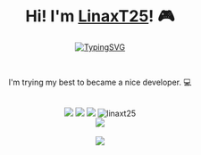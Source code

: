 <div align=center>
    <h1>Hi! I'm <a href="https://github.com/LinaxT25">LinaxT25</a>! 🎮</h1>
    <p align=center>
    <a href="https://git.io/typing-svg"><img src="https://readme-typing-svg.demolab.com?             font=Fira+Code&size=25&pause=1000&color=5F37F7&center=true&vCenter=true&random=false&width=435&lines=Welcome+to+my+profile!"alt="TypingSVG"/></a>
    </p>
    <br>
    <p align=center>I'm trying my best to became a nice developer. 💻</p>
    <br>
    <img src="https://img.shields.io/badge/Discord-LinaxT25-blue"/>
    <img src="https://img.shields.io/badge/Email-vinicius.galvao@ufms.br-blueviolet"/>
    <a href="https://github.com/LinaxT25/Pimenta-Chan"><img src="https://img.shields.io/badge/Working in-Pimenta Chan-red"/></a>
    <img src="https://komarev.com/ghpvc/?username=LinaxT25&label=Profile%20views&color=ff0080&style=flat"alt="linaxt25"/>
    <br>
    <a href="https://github.com/anuraghazra/github-readme-stats">
    <img src="https://github-readme-stats.vercel.app/api?username=LinaxT25&line_height=24&show_icons=true&theme=midnight-purple&hide_title=true&rank_icon=github"/></a>
    <br><br>
    <a href="https://github.com/anuraghazra/convoychat">
    <img src="https://github-readme-stats.vercel.app/api/top-langs/?username=LinaxT25&layout=compact&bg_color=000000&text_color=ffffff&icon_color=9f4bff&title_color=9745f5&card_width=500"/></a>
</div>
 


